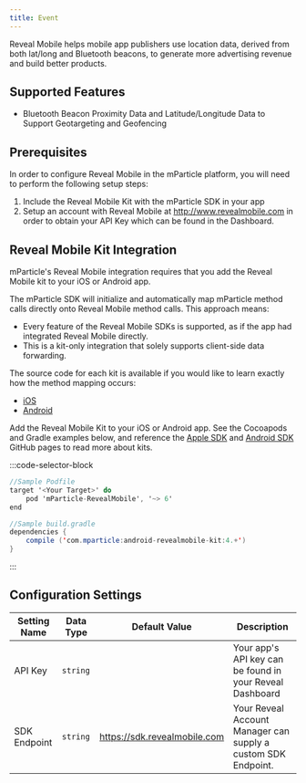 ```yaml
---
title: Event
---
```


Reveal Mobile helps mobile app publishers use location data, derived from both lat/long and Bluetooth beacons, to generate more advertising revenue and build better products. 

## Supported Features

* Bluetooth Beacon Proximity Data and Latitude/Longitude Data to Support Geotargeting and Geofencing

## Prerequisites

In order to configure Reveal Mobile in the mParticle platform, you will need to perform the following setup steps:

1.  Include the Reveal Mobile Kit with the mParticle SDK in your app
2.  Setup an account with Reveal Mobile at <http://www.revealmobile.com> in order to obtain your API Key which can be found in the Dashboard.

## Reveal Mobile Kit Integration

mParticle's Reveal Mobile integration requires that you add the Reveal Mobile kit to your iOS or Android app.

The mParticle SDK will initialize and automatically map mParticle method calls directly onto Reveal Mobile method calls. This approach means:

* Every feature of the Reveal Mobile SDKs is supported, as if the app had integrated Reveal Mobile directly. 
* This is a kit-only integration that solely supports client-side data forwarding.

The source code for each kit is available if you would like to learn exactly how the method mapping occurs:

* [iOS](https://github.com/mparticle-integrations/mparticle-apple-integration-revealmobile)
* [Android](https://github.com/mparticle-integrations/mparticle-android-integration-revealmobile)

Add the Reveal Mobile Kit to your iOS or Android app. See the Cocoapods and Gradle examples below, and reference the [Apple SDK](https://github.com/mParticle/mparticle-apple-sdk) and [Android SDK](https://github.com/mParticle/mparticle-android-sdk) GitHub pages to read more about kits.

:::code-selector-block
~~~objectivec
//Sample Podfile
target '<Your Target>' do
    pod 'mParticle-RevealMobile', '~> 6'
end
~~~

~~~java
//Sample build.gradle
dependencies {
    compile ('com.mparticle:android-revealmobile-kit:4.+')
}
~~~ 
:::


## Configuration Settings

| Setting Name |  Data Type    | Default Value  | Description |
| ---|---|---|---|
| API Key | `string` | <unset> | Your app's API key can be found in your Reveal Dashboard |
| SDK Endpoint | `string` | https://sdk.revealmobile.com | Your Reveal Account Manager can supply a custom SDK Endpoint. |

